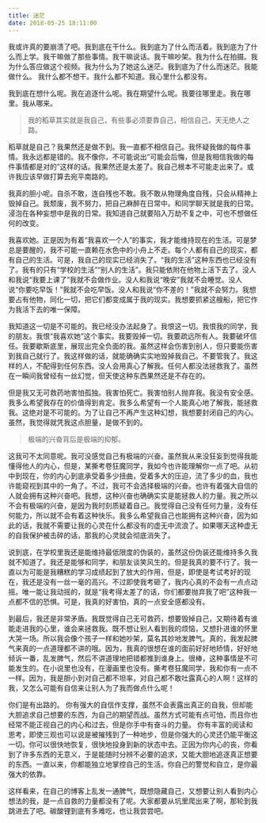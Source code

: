 ```yaml
---
title: 迷茫
date: 2018-05-25 18:11:00
---
```

我或许真的要崩溃了吧。我到底在干什么。我到底为了什么而活着。我到底为了什么而上学。我干嘛做了那些事情。我干嘛说话。我干嘛吵架。我为什么在拍摄。我为什么答应做这个视频。我为什么为了她这么迷茫。我到底为了什么而迷茫。我能做什么。
我什么都不想干。我什么都不知道。我心里什么都没有。

我到底在想什么呢。我在追逐什么呢。我在期望什么呢。我要往哪里走。我在哪里。我从哪来。

> 我的稻草其实就是我自己，有些事必须要靠自己，相信自己，天无绝人之路。

稻草就是自己？我果然还是做不到。我一直都不相信自己。我怀疑我做的每件事情。我永远都是错的。我不像你，不可能说出“可能会后悔，但是我相信我做的每件事情都是对的”这样的话。我果然还是太差了。我自己根本不可能走出来了。或许我应该早做打算去宛平南路的。

我真的胆小呢。自杀不敢，连自残也不敢。我不敢从物理角度自残，只会从精神上毁掉自己。我颓废，我不努力，把自己麻醉在日常中。和同学聊天就是我的日常。浸泡在各种妄想中是我的日常。我知道自己就要陷入万劫不复之中，可也不想做任何的改变。

我喜欢她。正是因为有着“我喜欢一个人”的事实，我才能维持现在的生活。可是梦总是要醒的，我不可能一直赖在水色中的小舟上不走。每个人都有自己的现实，都有自己的生活。可是，我自己的现实已经消失了。“我的生活”这种东西也已经没有了。我有的只有“学校的生活”“别人的生活”。我只能依附在他物上活下去了。没人和我说“我要上课了”我就不会做作业。没人和我说“晚安”我就不会睡觉。没人说“你要吃早饭！”我就不会吃早饭。没人和我说“你不差的！”我就不会努力。我想要占有他物，同化一切，把它们都变成属于我的现实。我想要抓紧这艘船，把它作为我活下去的唯一保障。

我知道这一切是不可能的。我已经没办法起身了。我恨这一切。我恨我的同学，我的朋友。我恨“我喜欢她”这个事实。我要毁掉一切。我要疏远所有人。我要破坏信任。我要歇斯底里，展现出完全负面的我。虽然这样会伤害到别人，但只要能伤害到我自己就行了。我这样做的话，就能确确实实地毁掉我自己。不要管我了。我这样的人，不配得到任何东西。没人会用真心了解我。任何人都没法拯救我了。虽然在一瞬间我曾经有一丝幻觉，但天使这种东西果然还是不存在的。

但是我又无可救药地害怕孤独。我害怕死亡。我害怕别人抛弃我。我没有安全感。我多么希望我存在的价值得到肯定。我多么希望有一个人能真心地了解我，能拯救我。这绝对是不可能的。为了让自己不再产生这种幻想，我想要封闭自己的内心。虽然，我觉得就凭我这点胆量，是做不到的。

> 极端的兴奋背后是极端的抑郁。

这我可不太同意呢。我可没感觉自己有极端的兴奋。虽然我从来没狂妄到觉得我能懂得他人的内心，但是，某撕考卷狂魔同学，我如今也许能理解你一点了吧。从初中到现在，你的内心到底承受着多少扭曲，受着多大的压迫，流了多少的血，我也许能窥视到其中的一角了。不过，我可不会选择极端的兴奋。也许有着强大自信的人就会拥有这种兴奋吧。我想，这种兴奋也确确实实是能拯救人的力量。我之所以不会有极端的兴奋，是因为我时刻质疑着自己。我觉得自己没有任何力量，没有任何能力，所以就不会有着这种快乐。我多么希望我自己也能拥有这种兴奋，因为如此的话，我就不需要让我的心灵在什么都没有的虚无中流浪了。如果哪天这种虚无的自我保护被击碎的话，那我的心灵就会彻底消失了。

说到底，在学校里我还是能维持最低限度的伪装的，虽然这份伪装还能维持多久我就不知道了。我还是能够和同学，和朋友谈笑风生的。但是我真的要不行了。我一直以为可能是我糟糕的学习成绩起到了放大的作用，但是，即使是考试考好的现在，我还是没有一丝一毫的高兴。不过即使我考砸了，我内心真的不会有一点点动摇。唯一能让我动摇的，就是“我考得太差了的话，你们都要抛弃我了吧”这种我一点都不信的恐惧。可是，我真的好害怕，真的一点安全感都没有。

到最后，我还是非常矛盾。我既觉得自己无可救药，想要毁掉自己，又期待着有谁能走进我的心里，谁会来拯救我。既不想让别人看到我的烦恼，又想扑进谁的怀里大哭一场。所以我会像个孩子一样和她吵架，莫名其妙地发脾气。真的，我发起脾气来真的一点道理都不讲的哦。因为，我真的很想在谁的面前好好地矫情，好好地倾诉一番，乱发脾气，然后不讲道理地把错都推到谁身上。很棒，这种事情是不可能发生的。在小说里也没有，在漫画里也没有。撕考卷狂魔同学，我和你有一点不一样。因为，我是胆小到对自己都不坦率，对自己都不敢吐露真心的人啊！这样的我，又怎么可能有自信来让别人为了我而做点什么呢！

你们是有出路的。
你有强大的自信作支撑，虽然不会表露出真正的自我，但却能大胆追求自己想要的东西，为自己的期望而战。虽然方式可能有点可怕，而且你也经常不能正视自己的内心和过去，但是你手中有奋斗的力量。
你有丰富的阅读和思考，即使三观也可以说是被摧残到了一种地步，但是你强大的心灵还仍能平衡这一切。你可以很快地恢复，很快地投身到新的状态中去。正因为你内心的丧，你看到了许多东西的无意义，于是能随时分辨不必要的追求，又能大胆地追逐真正想要的东西。一直以来，你都能独立地掌控自己的生活。你自己的警觉和自立，是你最强大的依靠。

这样看来，在自己的博客上乱发一通脾气，既想隐藏自己，又想要让别人看到内心想法的我，是一点自救的力量都没有了呢。大家都要从坑里爬出来了啊，那轮到我跳进去了吧。碳酸锂到底有多难吃，也让我尝尝吧。

